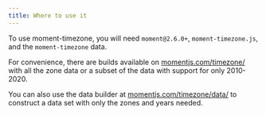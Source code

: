 ```yaml
---
title: Where to use it
---
```



To use moment-timezone, you will need `moment@2.6.0+`, `moment-timezone.js`, and the `moment-timezone` data.

For convenience, there are builds available on [momentjs.com/timezone/](/timezone/) with all the zone data or a subset of the data with support for only 2010-2020.

You can also use the data builder at [momentjs.com/timezone/data/](/timezone/data/) to construct a data set with only the zones and years needed.
